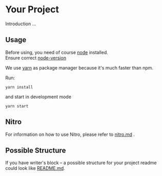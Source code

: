 # Your Project

Introduction …

## Usage

Before using, you need of course [node](https://nodejs.org/) installed.  
Ensure correct [node-version](./.node-version)

We use [yarn](https://yarnpkg.com) as package manager because it's much faster than npm.

Run:

```
yarn install
```

and start in development mode

```
yarn start
```
 

## Nitro

For information on how to use Nitro, please refer to [nitro.md](project/docs/nitro.md) .

## Possible Structure

If you have writer's block – a possible structure for your project readme could look like [README.md](https://github.com/namics/frontend-defaults/blob/master/doc/README.md).

